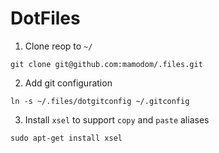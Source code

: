 # DotFiles

1. Clone reop to `~/`
  ```
  git clone git@github.com:mamodom/.files.git
  ```

2. Add git configuration

  ```
  ln -s ~/.files/dotgitconfig ~/.gitconfig
  ```

3. Install `xsel` to support `copy` and `paste` aliases

  ```
  sudo apt-get install xsel
  ```
